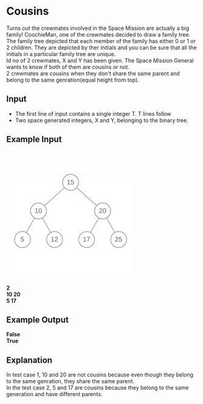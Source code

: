 # Cousins

Turns out the crewmates involved in the Space Mission are actually a big family! CoochieMan, one of the crewmates decided to draw a family tree. The family tree depicted that each member of the family has either 0 or 1 or 2 children. They are depicted by ther initials and you can be sure that all the initials in a particular family tree are unique. <br/>
Id no of 2 crewmates, X and Y has been given. The Space Mission General wants to know if both of them are cousins or not. <br/>
2 crewmates are cousins when they don't share the same parent and belong to the same genration(equal height from top).

## Input
- The first line of input contains a single integer T. T lines follow
- Two space generated integers, X and Y, belonging to the binary tree.

## Example Input
![btree](../../images/btree3.png)

**2** <br/>
**10 20** <br/>
**5 17**

## Example Output
**False** <br/>
**True**

## Explanation
In test case 1, 10 and 20 are not cousins because even though they belong to the same genration, they share the same parent. <br/>
In the test case 2, 5 and 17 are cousins because they belong to the same generation and have different parents.
